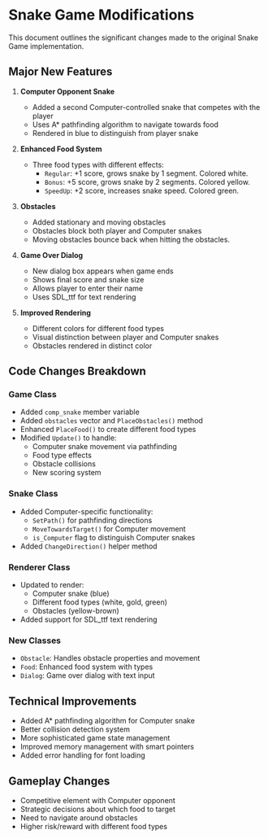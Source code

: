 # Snake Game Modifications

This document outlines the significant changes made to the original Snake Game implementation.

## Major New Features

1. **Computer Opponent Snake**
   - Added a second Computer-controlled snake that competes with the player
   - Uses A* pathfinding algorithm to navigate towards food
   - Rendered in blue to distinguish from player snake

2. **Enhanced Food System**
   - Three food types with different effects:
     - `Regular`: +1 score, grows snake by 1 segment. Colored white.
     - `Bonus`: +5 score, grows snake by 2 segments. Colored yellow.
     - `SpeedUp`: +2 score, increases snake speed. Colored green.

3. **Obstacles**
   - Added stationary and moving obstacles
   - Obstacles block both player and Computer snakes
   - Moving obstacles bounce back when hitting the obstacles.

4. **Game Over Dialog**
   - New dialog box appears when game ends
   - Shows final score and snake size
   - Allows player to enter their name
   - Uses SDL_ttf for text rendering

5. **Improved Rendering**
   - Different colors for different food types
   - Visual distinction between player and Computer snakes
   - Obstacles rendered in distinct color

## Code Changes Breakdown

### Game Class
- Added `comp_snake` member variable
- Added `obstacles` vector and `PlaceObstacles()` method
- Enhanced `PlaceFood()` to create different food types
- Modified `Update()` to handle:
  - Computer snake movement via pathfinding
  - Food type effects
  - Obstacle collisions
  - New scoring system

### Snake Class

- Added Computer-specific functionality:
  - `SetPath()` for pathfinding directions
  - `MoveTowardsTarget()` for Computer movement
  - `is_Computer` flag to distinguish Computer snakes
- Added `ChangeDirection()` helper method

### Renderer Class
- Updated to render:
  - Computer snake (blue)
  - Different food types (white, gold, green)
  - Obstacles (yellow-brown)
- Added support for SDL_ttf text rendering

### New Classes
- `Obstacle`: Handles obstacle properties and movement
- `Food`: Enhanced food system with types
- `Dialog`: Game over dialog with text input

## Technical Improvements
- Added A* pathfinding algorithm for Computer snake
- Better collision detection system
- More sophisticated game state management
- Improved memory management with smart pointers
- Added error handling for font loading

## Gameplay Changes
- Competitive element with Computer opponent
- Strategic decisions about which food to target
- Need to navigate around obstacles
- Higher risk/reward with different food types